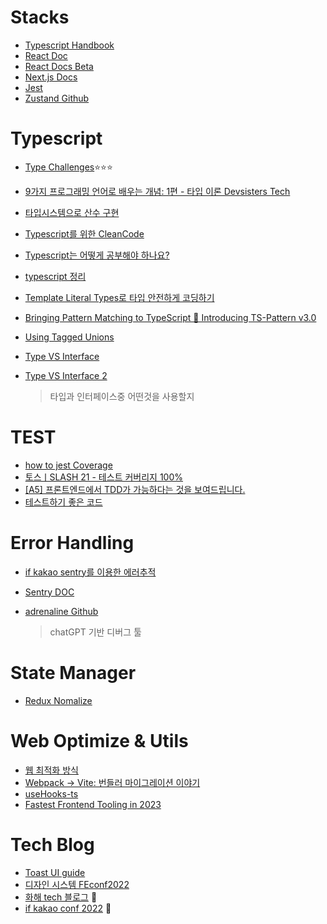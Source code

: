 # Stacks

- [Typescript Handbook](https://www.typescriptlang.org/docs/handbook/intro.html)
- [React Doc](https://ko.reactjs.org/docs/getting-started.html)
- [React Docs Beta](https://beta.reactjs.org/)
- [Next.js Docs](https://nextjs.org/docs/getting-started)
- [Jest](https://jestjs.io/)
- [Zustand Github](https://github.com/pmndrs/zustand)

# Typescript

- [Type Challenges](https://github.com/type-challenges/type-challenges/blob/main/README.ko.m)⭐⭐⭐
- [9가지 프로그래밍 언어로 배우는 개념: 1편 - 타입 이론 Devsisters Tech](https://tech.devsisters.com/posts/programming-languages-1-type-theory)
- [타입시스템으로 산수 구현](https://itchallenger.tistory.com/482)
- [Typescript를 위한 CleanCode](https://738.github.io/clean-code-typescript/)
- [Typescript는 어떻게 공부해야 하나요?](https://yozm.wishket.com/magazine/detail/1376/)
- [typescript 정리](https://inpa.tistory.com/category/Language/TypeScript)
- [Template Literal Types로 타입 안전하게 코딩하기](https://toss.tech/article/template-literal-types)
- [Bringing Pattern Matching to TypeScript 🎨 Introducing TS-Pattern v3.0](https://dev.to/gvergnaud/bringing-pattern-matching-to-typescript-introducing-ts-pattern-v3-0-o1k)
- [Using Tagged Unions](https://greg-pabian.medium.com/using-tagged-unions-84705459107a)

- [Type VS Interface](https://medium.com/humanscape-tech/type-vs-interface-%EC%96%B8%EC%A0%9C-%EC%96%B4%EB%96%BB%EA%B2%8C-f36499b0de50)
- [Type VS Interface 2](https://tecoble.techcourse.co.kr/post/2022-11-07-typeAlias-interface/)

  > 타입과 인터페이스중 어떤것을 사용할지

# TEST

- [how to jest Coverage](https://www.daleseo.com/jest-coverage/)
- [토스ㅣSLASH 21 - 테스트 커버리지 100%](https://www.youtube.com/watch?v=jdlBu2vFv58)
- [[A5] 프론트엔드에서 TDD가 가능하다는 것을 보여드립니다.](https://www.youtube.com/watch?v=L1dtkLeIz-M&t=1729s)
- [테스트하기 좋은 코드](https://jojoldu.tistory.com/680)

# Error Handling

- [if kakao sentry를 이용한 에러추적](https://if.kakao.com/2022/session/84)
- [Sentry DOC](https://docs.sentry.io/)
- [adrenaline Github](https://github.com/shobrook/adrenaline/)

  > chatGPT 기반 디버그 툴

# State Manager

- [Redux Nomalize](https://jbee.io/react/react-redux-normalize/)

# Web Optimize & Utils
  
- [웹 최적화 방식](https://black7375.tistory.com/82)
- [Webpack → Vite: 번들러 마이그레이션 이야기](https://engineering.ab180.co/stories/webpack-to-vite)
- [useHooks-ts](https://usehooks-ts.com/react-hook/use-boolean)
- [Fastest Frontend Tooling in 2023](https://cpojer.net/posts/fastest-frontend-tooling-in-2022)


# Tech Blog

- [Toast UI guide](https://ui.toast.com/fe-guide/ko)
- [디자인 시스템 FEconf2022](https://so-so.dev/react/design-system-decision-record/)
- [화해 tech 블로그](https://blog.hwahae.co.kr/category/all/tech) 🥇
- [if kakao conf 2022](https://if.kakao.com/session?t.bab36uRci8=2&f.2gB2OPT7YO.GgWcMRm0cNSS=fe) 🥇
